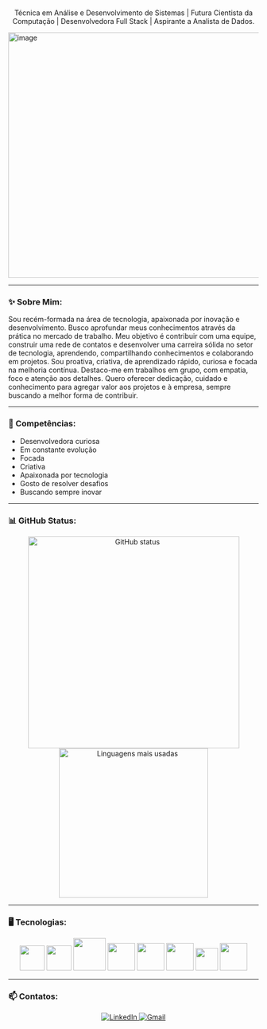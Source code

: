 <h1 align="center"></h1>

<p align="center">
Técnica em Análise e Desenvolvimento de Sistemas | Futura Cientista da Computação | Desenvolvedora Full Stack | Aspirante a Analista de Dados.
</p>

<img width="1280" height="493" alt="image" src="https://github.com/user-attachments/assets/65236b06-52f6-4df1-9554-74c462ec9d47" />

---


### ✨ Sobre Mim:
Sou recém-formada na área de tecnologia, apaixonada por inovação e desenvolvimento. Busco aprofundar meus conhecimentos através da prática no mercado de trabalho.
Meu objetivo é contribuir com uma equipe, construir uma rede de contatos e desenvolver uma carreira sólida no setor de tecnologia, aprendendo, compartilhando conhecimentos e colaborando em projetos.
Sou proativa, criativa, de aprendizado rápido, curiosa e focada na melhoria contínua. Destaco-me em trabalhos em grupo, com empatia, foco e atenção aos detalhes.
Quero oferecer dedicação, cuidado e conhecimento para agregar valor aos projetos e à empresa, sempre buscando a melhor forma de contribuir.

---

### 🧠 Competências:
- Desenvolvedora curiosa
- Em constante evolução 
- Focada 
- Criativa 
- Apaixonada por tecnologia 
- Gosto de resolver desafios 
- Buscando sempre inovar
  
---

### 📊 GitHub Status:
<p align="center">
  <img src="https://github-readme-stats.vercel.app/api?username=EllenMartins0dev&show_icons=true&theme=tokyonight" alt="GitHub status" width="425" />
     <img src="https://github-readme-stats.vercel.app/api/top-langs/?username=EllenMartins0dev&layout=compact&theme=tokyonight" alt="Linguagens mais usadas" width="300" />
</p>

---

### 🖥 Tecnologias:
<p align="center">
  <a href="#"><img src="https://cdn.jsdelivr.net/gh/devicons/devicon/icons/html5/html5-original.svg" width="50" height="50"/></a>
  <a href="#"><img src="https://cdn.jsdelivr.net/gh/devicons/devicon/icons/css3/css3-original.svg" width="50" height="50"/></a>
  <a href="#"><img src="https://techstack-generator.vercel.app/js-icon.svg" width="65" height="65" /></a>
  <a href="#"><img src="https://techstack-generator.vercel.app/java-icon.svg" width="55" height="55" /></a>
  <a href="#"><img src="https://cdn.jsdelivr.net/gh/devicons/devicon/icons/python/python-original.svg" width="55" height="55"/></a>
  <a href="#"><img src="https://techstack-generator.vercel.app/mysql-icon.svg" width="55" height="55" /></a>
  <a href="#"><img src="https://cdn.jsdelivr.net/gh/devicons/devicon/icons/git/git-original.svg" width="45" height="45"/></a>
  <a href="#"><img src="https://techstack-generator.vercel.app/github-icon.svg" width="55" height="55" /></a>
</p>


---

### 📫 Contatos:
<p align="center">
  <a href="https://www.linkedin.com/in/ellen-fernanda-martins-dev" target="_blank" rel="noopener noreferrer">
    <img src="https://img.shields.io/badge/LinkedIn-0A66C2?style=for-the-badge&logo=linkedin&logoColor=white" alt="LinkedIn" />
  </a>
 <a href="mailto:ellenfmaartins.dev@gmail.com?subject=Contato%20via%20GitHub">
    <img src="https://img.shields.io/badge/Gmail-D14836?style=for-the-badge&logo=gmail&logoColor=white" alt="Gmail" />
  </a>
</p>

